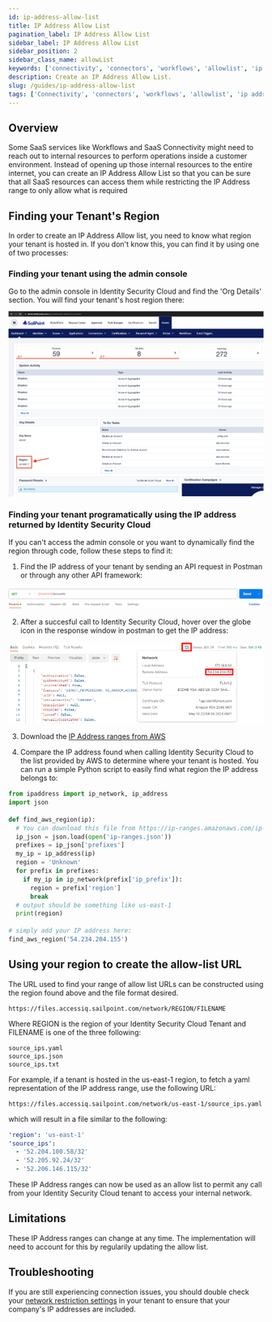 ```yaml
---
id: ip-address-allow-list
title: IP Address Allow List
pagination_label: IP Address Allow List
sidebar_label: IP Address Allow List
sidebar_position: 2
sidebar_class_name: allowList
keywords: ['connectivity', 'connectors', 'workflows', 'allowlist', 'ip address']
description: Create an IP Address Allow List​.
slug: /guides/ip-address-allow-list
tags: ['Connectivity', 'connectors', 'workflows', 'allowlist', 'ip address']
---
```


## Overview

Some SaaS services like Workflows and SaaS Connectivity might need to reach out to internal resources to perform operations inside a customer environment. Instead of opening up those internal resources to the entire internet, you can create an IP Address Allow List so that you can be sure that all SaaS resources can access them while restricting the IP Address range to only allow what is required

## Finding your Tenant's Region

In order to create an IP Address Allow list, you need to know what region your tenant is hosted in. If you don't know this, you can find it by using one of two processes:

### Finding your tenant using the admin console

Go to the admin console in Identity Security Cloud and find the 'Org Details' section. You will find your tenant's host region there:

![img](./img/idn-console.PNG)

### Finding your tenant programatically using the IP address returned by Identity Security Cloud

If you can't access the admin console or you want to dynamically find the region through code, follow these steps to find it:

1. Find the IP address of your tenant by sending an API request in Postman or through any other API framework:

![img](./img/postman1.PNG)

2. After a succesful call to Identity Security Cloud, hover over the globe icon in the response window in postman to get the IP address:

![img](./img/postman2.PNG)

3. Download the [IP Address ranges from AWS](https://ip-ranges.amazonaws.com/ip-ranges.json)

4. Compare the IP address found when calling Identity Security Cloud to the list provided by AWS to determine where your tenant is hosted. You can run a simple Python script to easily find what region the IP address belongs to:

```python
from ipaddress import ip_network, ip_address
import json

def find_aws_region(ip):
  # You can download this file from https://ip-ranges.amazonaws.com/ip-ranges.json
  ip_json = json.load(open('ip-ranges.json'))
  prefixes = ip_json['prefixes']
  my_ip = ip_address(ip)
  region = 'Unknown'
  for prefix in prefixes:
    if my_ip in ip_network(prefix['ip_prefix']):
      region = prefix['region']
      break
  # output should be something like us-east-1
  print(region)

# simply add your IP address here:
find_aws_region('54.234.204.155')
```

## Using your region to create the allow-list URL

The URL used to find your range of allow list URLs can be constructed using the region found above and the file format desired.

```
https://files.accessiq.sailpoint.com/network/REGION/FILENAME
```

Where REGION is the region of your Identity Security Cloud Tenant and FILENAME is one of the three following:

```
source_ips.yaml
source_ips.json
source_ips.txt
```

For example, if a tenant is hosted in the us-east-1 region, to fetch a yaml representation of the IP address range, use the following URL:

```
https://files.accessiq.sailpoint.com/network/us-east-1/source_ips.yaml
```

which will result in a file similar to the following:

```yaml
'region': 'us-east-1'
'source_ips':
  - '52.204.100.58/32'
  - '52.205.92.24/32'
  - '52.206.146.115/32'
```

These IP Address ranges can now be used as an allow list to permit any call from your Identity Security Cloud tenant to access your internal network.

## Limitations

These IP Address ranges can change at any time. The implementation will need to account for this by regularily updating the allow list.

## Troubleshooting

If you are still experiencing connection issues, you should double check your [network restriction settings](https://documentation.sailpoint.com/saas/help/access/restrict_access.html) in your tenant to ensure that your company's IP addresses are included.
